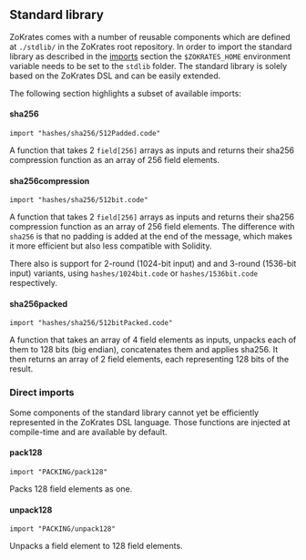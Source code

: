 ## Standard library

ZoKrates comes with a number of reusable components which are defined at `./stdlib/` in the ZoKrates root repository. In order to import the standard library as described in the [imports](./imports.html) section the `$ZOKRATES_HOME` environment variable needs to be set to the `stdlib` folder.  The standard library is solely based on the ZoKrates DSL and can be easily extended.

The following section highlights a subset of available imports:

#### sha256

```zokrates
import "hashes/sha256/512Padded.code"
```

A function that takes 2 `field[256]` arrays as inputs and returns their sha256 compression function as an array of 256 field elements.

#### sha256compression

```zokrates
import "hashes/sha256/512bit.code"
```

A function that takes 2 `field[256]` arrays as inputs and returns their sha256 compression function as an array of 256 field elements.
The difference with `sha256` is that no padding is added at the end of the message, which makes it more efficient but also less compatible with Solidity.

There also is support for 2-round (1024-bit input) and and 3-round (1536-bit input) variants, using  `hashes/1024bit.code` or `hashes/1536bit.code` respectively.

#### sha256packed

```zokrates
import "hashes/sha256/512bitPacked.code" 
```

A function that takes an array of 4 field elements as inputs, unpacks each of them to 128 bits (big endian), concatenates them and applies sha256. It then returns an array of 2 field elements, each representing 128 bits of the result.

### Direct imports

Some components of the standard library cannot yet be efficiently represented in the ZoKrates DSL language. Those functions are injected at compile-time and are available by default.

#### pack128

```zokrates
import "PACKING/pack128"
```

Packs 128 field elements as one.

#### unpack128

```zokrates
import "PACKING/unpack128"
```

Unpacks a field element to 128 field elements.

